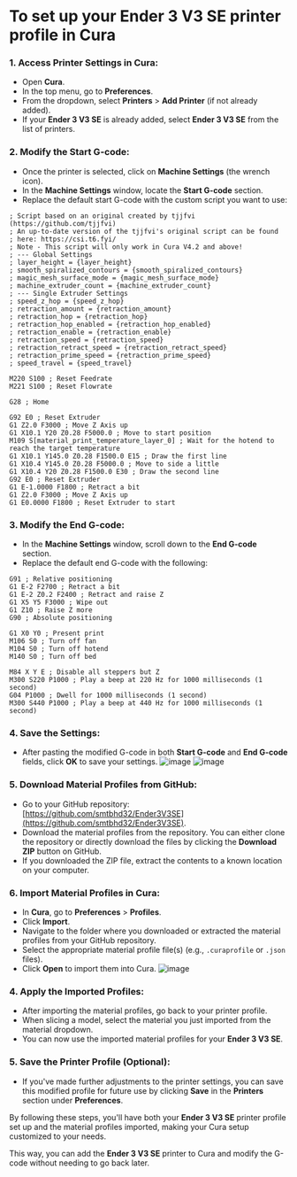 # **To set up your Ender 3 V3 SE printer profile in Cura**

### 1. **Access Printer Settings in Cura:**
   - Open **Cura**.
   - In the top menu, go to **Preferences**.
   - From the dropdown, select **Printers** > **Add Printer** (if not already added).
   - If your **Ender 3 V3 SE** is already added, select **Ender 3 V3 SE** from the list of printers.

### 2. **Modify the Start G-code:**
   - Once the printer is selected, click on **Machine Settings** (the wrench icon).
   - In the **Machine Settings** window, locate the **Start G-code** section.
   - Replace the default start G-code with the custom script you want to use:

   ```gcode
   ; Script based on an original created by tjjfvi (https://github.com/tjjfvi) 
   ; An up-to-date version of the tjjfvi's original script can be found
   ; here: https://csi.t6.fyi/
   ; Note - This script will only work in Cura V4.2 and above!
   ; --- Global Settings
   ; layer_height = {layer_height}
   ; smooth_spiralized_contours = {smooth_spiralized_contours}
   ; magic_mesh_surface_mode = {magic_mesh_surface_mode}
   ; machine_extruder_count = {machine_extruder_count}
   ; --- Single Extruder Settings
   ; speed_z_hop = {speed_z_hop}
   ; retraction_amount = {retraction_amount}
   ; retraction_hop = {retraction_hop}
   ; retraction_hop_enabled = {retraction_hop_enabled}
   ; retraction_enable = {retraction_enable}
   ; retraction_speed = {retraction_speed}
   ; retraction_retract_speed = {retraction_retract_speed}
   ; retraction_prime_speed = {retraction_prime_speed}
   ; speed_travel = {speed_travel}

   M220 S100 ; Reset Feedrate
   M221 S100 ; Reset Flowrate

   G28 ; Home

   G92 E0 ; Reset Extruder
   G1 Z2.0 F3000 ; Move Z Axis up
   G1 X10.1 Y20 Z0.28 F5000.0 ; Move to start position
   M109 S[material_print_temperature_layer_0] ; Wait for the hotend to reach the target temperature
   G1 X10.1 Y145.0 Z0.28 F1500.0 E15 ; Draw the first line
   G1 X10.4 Y145.0 Z0.28 F5000.0 ; Move to side a little
   G1 X10.4 Y20 Z0.28 F1500.0 E30 ; Draw the second line
   G92 E0 ; Reset Extruder
   G1 E-1.0000 F1800 ; Retract a bit
   G1 Z2.0 F3000 ; Move Z Axis up
   G1 E0.0000 F1800 ; Reset Extruder to start
   ```

### 3. **Modify the End G-code:**
   - In the **Machine Settings** window, scroll down to the **End G-code** section.
   - Replace the default end G-code with the following:

   ```gcode
   G91 ; Relative positioning
   G1 E-2 F2700 ; Retract a bit
   G1 E-2 Z0.2 F2400 ; Retract and raise Z
   G1 X5 Y5 F3000 ; Wipe out
   G1 Z10 ; Raise Z more
   G90 ; Absolute positioning

   G1 X0 Y0 ; Present print
   M106 S0 ; Turn off fan
   M104 S0 ; Turn off hotend
   M140 S0 ; Turn off bed

   M84 X Y E ; Disable all steppers but Z
   M300 S220 P1000 ; Play a beep at 220 Hz for 1000 milliseconds (1 second)
   G04 P1000 ; Dwell for 1000 milliseconds (1 second)
   M300 S440 P1000 ; Play a beep at 440 Hz for 1000 milliseconds (1 second)
   ```

### 4. **Save the Settings:**
   - After pasting the modified G-code in both **Start G-code** and **End G-code** fields, click **OK** to save your settings.
    ![image](https://github.com/user-attachments/assets/982e40a2-b9bd-4665-ac44-6cd6c7caa50f)
    ![image](https://github.com/user-attachments/assets/b0d465e0-13c5-40d5-a872-ebf0bf3878dc)

### 5. **Download Material Profiles from GitHub:**
   - Go to your GitHub repository: [https://github.com/smtbhd32/Ender3V3SE](https://github.com/smtbhd32/Ender3V3SE).
   - Download the material profiles from the repository. You can either clone the repository or directly download the files by clicking the **Download ZIP** button on GitHub.
   - If you downloaded the ZIP file, extract the contents to a known location on your computer.

### 6. **Import Material Profiles in Cura:**
   - In **Cura**, go to **Preferences** > **Profiles**.
   - Click **Import**.
   - Navigate to the folder where you downloaded or extracted the material profiles from your GitHub repository.
   - Select the appropriate material profile file(s) (e.g., `.curaprofile` or `.json` files).
   - Click **Open** to import them into Cura.
   ![image](https://github.com/user-attachments/assets/b343b300-f904-4684-b0ac-4edfa3201df3)


### 4. **Apply the Imported Profiles:**
   - After importing the material profiles, go back to your printer profile.
   - When slicing a model, select the material you just imported from the material dropdown.
   - You can now use the imported material profiles for your **Ender 3 V3 SE**.

### 5. **Save the Printer Profile (Optional):**
   - If you've made further adjustments to the printer settings, you can save this modified profile for future use by clicking **Save** in the **Printers** section under **Preferences**.

By following these steps, you'll have both your **Ender 3 V3 SE** printer profile set up and the material profiles imported, making your Cura setup customized to your needs.



This way, you can add the **Ender 3 V3 SE** printer to Cura and modify the G-code without needing to go back later.
